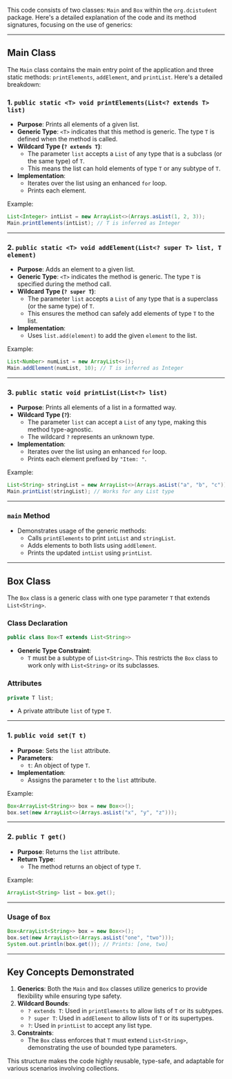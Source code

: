 This code consists of two classes: `Main` and `Box` within the `org.dcistudent` package. Here's a detailed explanation of the code and its method signatures, focusing on the use of generics:

---

## **Main Class**

The `Main` class contains the main entry point of the application and three static methods: `printElements`, `addElement`, and `printList`. Here's a detailed breakdown:

### **1. `public static <T> void printElements(List<? extends T> list)`**

- **Purpose**: Prints all elements of a given list.
- **Generic Type**: `<T>` indicates that this method is generic. The type `T` is defined when the method is called.
- **Wildcard Type (`? extends T`)**:
    - The parameter `list` accepts a `List` of any type that is a subclass (or the same type) of `T`.
    - This means the list can hold elements of type `T` or any subtype of `T`.
- **Implementation**:
    - Iterates over the list using an enhanced `for` loop.
    - Prints each element.

Example:
```java
List<Integer> intList = new ArrayList<>(Arrays.asList(1, 2, 3));
Main.printElements(intList); // T is inferred as Integer
```

---

### **2. `public static <T> void addElement(List<? super T> list, T element)`**

- **Purpose**: Adds an element to a given list.
- **Generic Type**: `<T>` indicates the method is generic. The type `T` is specified during the method call.
- **Wildcard Type (`? super T`)**:
    - The parameter `list` accepts a `List` of any type that is a superclass (or the same type) of `T`.
    - This ensures the method can safely add elements of type `T` to the list.
- **Implementation**:
    - Uses `list.add(element)` to add the given `element` to the list.

Example:
```java
List<Number> numList = new ArrayList<>();
Main.addElement(numList, 10); // T is inferred as Integer
```

---

### **3. `public static void printList(List<?> list)`**

- **Purpose**: Prints all elements of a list in a formatted way.
- **Wildcard Type (`?`)**:
    - The parameter `list` can accept a `List` of any type, making this method type-agnostic.
    - The wildcard `?` represents an unknown type.
- **Implementation**:
    - Iterates over the list using an enhanced `for` loop.
    - Prints each element prefixed by `"Item: "`.

Example:
```java
List<String> stringList = new ArrayList<>(Arrays.asList("a", "b", "c"));
Main.printList(stringList); // Works for any List type
```

---

### **`main` Method**

- Demonstrates usage of the generic methods:
    - Calls `printElements` to print `intList` and `stringList`.
    - Adds elements to both lists using `addElement`.
    - Prints the updated `intList` using `printList`.

---

## **Box Class**

The `Box` class is a generic class with one type parameter `T` that extends `List<String>`.

### **Class Declaration**
```java
public class Box<T extends List<String>>
```

- **Generic Type Constraint**:
    - `T` must be a subtype of `List<String>`. This restricts the `Box` class to work only with `List<String>` or its subclasses.

### **Attributes**
```java
private T list;
```
- A private attribute `list` of type `T`.

---

### **1. `public void set(T t)`**

- **Purpose**: Sets the `list` attribute.
- **Parameters**:
    - `t`: An object of type `T`.
- **Implementation**:
    - Assigns the parameter `t` to the `list` attribute.

Example:
```java
Box<ArrayList<String>> box = new Box<>();
box.set(new ArrayList<>(Arrays.asList("x", "y", "z")));
```

---

### **2. `public T get()`**

- **Purpose**: Returns the `list` attribute.
- **Return Type**:
    - The method returns an object of type `T`.

Example:
```java
ArrayList<String> list = box.get();
```

---

### **Usage of `Box`**
```java
Box<ArrayList<String>> box = new Box<>();
box.set(new ArrayList<>(Arrays.asList("one", "two")));
System.out.println(box.get()); // Prints: [one, two]
```

---

## **Key Concepts Demonstrated**

1. **Generics**: Both the `Main` and `Box` classes utilize generics to provide flexibility while ensuring type safety.
2. **Wildcard Bounds**:
    - `? extends T`: Used in `printElements` to allow lists of `T` or its subtypes.
    - `? super T`: Used in `addElement` to allow lists of `T` or its supertypes.
    - `?`: Used in `printList` to accept any list type.
3. **Constraints**:
    - The `Box` class enforces that `T` must extend `List<String>`, demonstrating the use of bounded type parameters.

This structure makes the code highly reusable, type-safe, and adaptable for various scenarios involving collections.